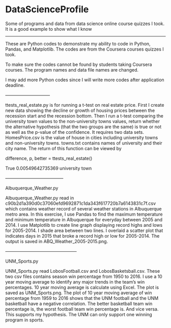 # DataScienceProfile
Some of programs and data from data science online course quizzes I took. It is a good example to show what I know

----------------------------

These are Python codes to demonstrate my ability to code in Python, Pandas, and Matplotlib. The codes are from the Coursera courses quizzes I took.

To make sure the codes cannot be found by students taking Coursera courses. The program names and data file names are changed. 

I may add more Python codes since I will write more codes after application deadline. 

——————————

ttests_real_estate.py is for running a t-test on real estate price. First I create new data showing the decline or growth of housing prices between the recession start and the recession bottom. Then I run a t-test comparing the university town values to the non-university towns values, return whether the alternative hypothesis (that the two groups are the same) is true or not as well as the p-value of the confidence. It requires two data sets. HomesPrice.csv is the value of house in cities including university towns and non-university towns. towns.txt contains names of university and their city name. 
The return of this function can be viewed by

difference, p, better = ttests_real_estate()

True
0.00549642735369
university town

—————————————

Albuquerque_Weather.py

Albuquerque_Weather.py read in c90b2d1a390d0c37060efd9692871c1da343f617720b7a6143831c7f.csv which contains weather record of several weather stations in Albuquerque metro area. In this exercise, I use Pandas to find the maximum temperature and minimum temperature in Albuquerque for everyday between 2005 and 2014. I use Matplotlib to create line graph displaying record highs and lows for 2005-2014. I shade area between two lines. I overlaid a scatter plot that indicates days in 2015 that broke a record high or low for 2005-2014. The output is saved in ABQ_Weather_2005-2015.png. 

————————————————

UNM_Sports.py

UNM_Sports.py read LobosFootball.csv and LobosBasketsball.csv. These two csv files contains season win percentage from 1950 to 2016. I use a 10 year moving average to identify any major trends in the team’s win percentages. 10 year moving average is calculate using Excel. The plot is saved as UNM_Sports.png. The plot of 10 year moving average of win percentage from 1959 to 2016 shows that the UNM football and the UNM basketball have a negative correlation. The better basketball team win percentage is, the worst football team win percentage is. And vice versa. This supports my hypothesis. The UNM can only support one winning program in sports. 




